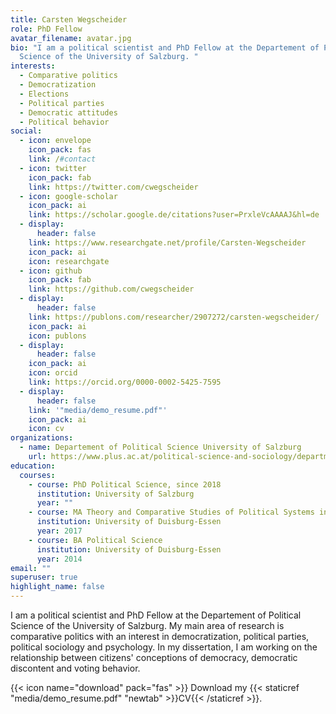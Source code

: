```yaml
---
title: Carsten Wegscheider
role: PhD Fellow
avatar_filename: avatar.jpg
bio: "I am a political scientist and PhD Fellow at the Departement of Political
  Science of the University of Salzburg. "
interests:
  - Comparative politics
  - Democratization
  - Elections
  - Political parties
  - Democratic attitudes
  - Political behavior
social:
  - icon: envelope
    icon_pack: fas
    link: /#contact
  - icon: twitter
    icon_pack: fab
    link: https://twitter.com/cwegscheider
  - icon: google-scholar
    icon_pack: ai
    link: https://scholar.google.de/citations?user=PrxleVcAAAAJ&hl=de
  - display:
      header: false
    link: https://www.researchgate.net/profile/Carsten-Wegscheider
    icon_pack: ai
    icon: researchgate
  - icon: github
    icon_pack: fab
    link: https://github.com/cwegscheider
  - display:
      header: false
    link: https://publons.com/researcher/2907272/carsten-wegscheider/
    icon_pack: ai
    icon: publons
  - display:
      header: false
    icon_pack: ai
    icon: orcid
    link: https://orcid.org/0000-0002-5425-7595
  - display:
      header: false
    link: '"media/demo_resume.pdf"'
    icon_pack: ai
    icon: cv
organizations:
  - name: Departement of Political Science University of Salzburg
    url: https://www.plus.ac.at/political-science-and-sociology/department-of-political-science/?lang=en
education:
  courses:
    - course: PhD Political Science, since 2018
      institution: University of Salzburg
      year: ""
    - course: MA Theory and Comparative Studies of Political Systems in Transition
      institution: University of Duisburg-Essen
      year: 2017
    - course: BA Political Science
      institution: University of Duisburg-Essen
      year: 2014
email: ""
superuser: true
highlight_name: false
---
```

I am a political scientist and PhD Fellow at the Departement of Political Science of the University of Salzburg. My main area of research is comparative politics with an interest in democratization, political parties, political sociology and psychology. In my dissertation, I am working on the relationship between citizens' conceptions of democracy, democratic discontent and voting behavior.

{{< icon name="download" pack="fas" >}} Download my {{< staticref "media/demo_resume.pdf" "newtab" >}}CV{{< /staticref >}}.